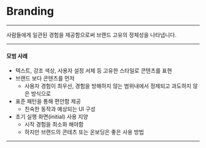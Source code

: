 # Branding

---

<aside>

사람들에게 일관된 경험을 제공함으로써 브랜드 고유의 정체성을 나타냅니다. 

</aside>

---

#### 모범 사례

- 텍스트, 강조 색상, 사용자 설정 서체 등 고유한 스타일로 콘텐츠를 표현
- 브랜드 보다 콘텐츠를 먼저
    - 사용자 경험이 최우선, 경험을 방해하지 않는 범위내에서 정제되고 과도하지 않은 방식으로
- 표준 패턴을 통해 편안함 제공
    - 친숙한 동작과 예상되는 UI 구성
- 초기 실행 화면(initial) 사용 지양
    - 시작 경험을 최소화 해야함
    - 하지만 브랜드의 콘테츠 또는 온보딩은 좋은 사용 방법

---